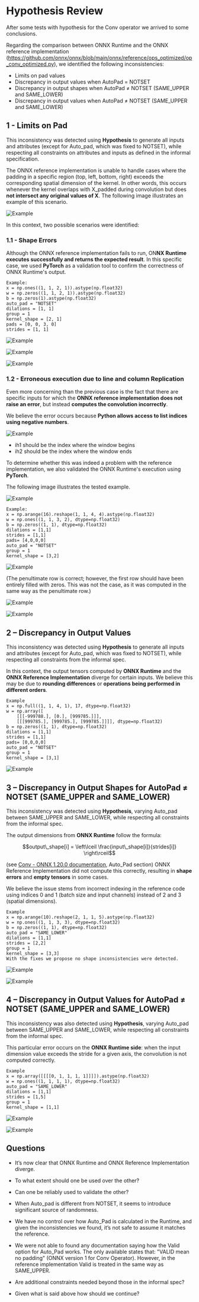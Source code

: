 # Hypothesis Review

After some tests with hypothesis for the Conv operator we arrived to some conclusions.
 
Regarding the comparison between ONNX Runtime and the ONNX reference implementation (https://github.com/onnx/onnx/blob/main/onnx/reference/ops_optimized/op_conv_optimized.py), we identified the following inconsistencies:
- Limits on pad values
- Discrepancy in output values when AutoPad = NOTSET
- Discrepancy in output shapes when AutoPad ≠ NOTSET (SAME_UPPER and SAME_LOWER)
- Discrepancy in output values when AutoPad ≠ NOTSET (SAME_UPPER and SAME_LOWER)
 
## 1 - Limits on Pad

This inconsistency was detected using **Hypothesis** to generate all inputs and attributes (except for Auto_pad, which was fixed to NOTSET), while respecting all constraints on attributes and inputs as defined in the informal specification.
 
The ONNX reference implementation is unable to handle cases where the padding in a specific region (top, left, bottom, right) exceeds the corresponding spatial dimension of the kernel. In other words, this occurs whenever the kernel overlaps with X_padded during convolution but does **not intersect any original values of X**.
The following image illustrates an example of this scenario.

![Example](imgs/imagem.jpg)

In this context, two possible scenarios were identified:

### 1.1 - Shape Errors
Although the ONNX reference implementation fails to run, ON**NX Runtime executes successfully and returns the expected result**.
In this specific case, we used **PyTorch** as a validation tool to confirm the correctness of ONNX Runtime's output.

```
Example:
x = np.ones((1, 1, 2, 1)).astype(np.float32)
w = np.zeros((1, 1, 2, 1)).astype(np.float32)
b = np.zeros(1).astype(np.float32)
auto_pad = "NOTSET"
dilations = [1, 1]
group = 1
kernel_shape = [2, 1]
pads = [0, 0, 3, 0]
strides = [1, 1]
```

![Example](imgs/imagem1.jpg)


![Example](imgs/imagem3.jpg)


![Example](imgs/imagem4.jpg)
 
 
### 1.2 - Erroneous execution due to line and column Replication
Even more concerning than the previous case is the fact that there are specific inputs for which the **ONNX reference implementation does not raise an error**, but instead **computes the convolution incorrectly**.

We believe the error occurs because **Python allows access to list indices using negative numbers**.

![Example](imgs/imagem5.jpg)

- ih1 should be the index where the window begins
- ih2 should be the index where the window ends

To determine whether this was indeed a problem with the reference implementation, we also validated the ONNX Runtime's execution using **PyTorch**.

The following image illustrates the tested example.

![Example](imgs/imagem6.jpg)

```
Example:
x = np.arange(16).reshape(1, 1, 4, 4).astype(np.float32)
w = np.ones((1, 1, 3, 2), dtype=np.float32)
b = np.zeros((1, 1), dtype=np.float32)
dilations = [1,1]
strides = [1,1]
pads= [4,0,0,0]
auto_pad = "NOTSET"
group = 1
kernel_shape = [3,2]  
```

![Example](imgs/imagem7.jpg)

(The penultimate row is correct; however, the first row should have been entirely filled with zeros. This was not the case, as it was computed in the same way as the penultimate row.)

![Example](imgs/imagem8.jpg)

![Example](imgs/imagem9.jpg)

 
## 2 – Discrepancy in Output Values
This inconsistency was detected using **Hypothesis** to generate all inputs and attributes (except for Auto_pad, which was fixed to NOTSET), while respecting all constraints from the informal spec.
 
In this context, the output tensors computed by **ONNX Runtime** and the **ONNX Reference Implementation** diverge for certain inputs. 
We believe this may be due to **rounding differences** or **operations being performed in different orders**.

```
Example
x = np.full((1, 1, 4, 1), 17, dtype=np.float32)
w = np.array([
    [[[-999788.], [0.], [999785.]]],
    [[[999785.], [999785.], [999785.]]]], dtype=np.float32)
b = np.zeros((1, 1), dtype=np.float32)
dilations = [1,1]
strides = [1,1]
pads= [0,0,0,0]
auto_pad = "NOTSET"
group = 1
kernel_shape = [3,1]
```

![Example](imgs/imagem10.jpg)

## 3 – Discrepancy in Output Shapes for AutoPad ≠ NOTSET (SAME_UPPER and SAME_LOWER)
This inconsistency was detected using **Hypothesis**, varying Auto_pad between SAME_UPPER and SAME_LOWER, while respecting all constraints from the informal spec.
 
The output dimensions from **ONNX Runtime** follow the formula:

$$output\_shape[i] = \left\lceil \frac{input\_shape[i]}{strides[i]} \right\rceil$$

(see [Conv - ONNX 1.20.0 documentation](https://onnx.ai/onnx/operators/onnx__Conv.html#l-onnx-doc-conv), Auto_Pad section)
ONNX Reference Implementation did not compute this correctly, resulting in **shape errors** and **empty tensors** in some cases.

We believe the issue stems from incorrect indexing in the reference code using indices 0 and 1 (batch size and input channels) instead of 2 and 3 (spatial dimensions).
 
```
Example
x = np.arange(10).reshape(2, 1, 1, 5).astype(np.float32)
w = np.ones((1, 1, 3, 3), dtype=np.float32)
b = np.zeros((1, 1), dtype=np.float32)
auto_pad = "SAME_LOWER"
dilations = [1,1]
strides = [2,2]
group = 1
kernel_shape = [3,3]
With the fixes we propose no shape inconsistencies were detected.
```

![Example](imgs/imagem11.jpg)

![Example](imgs/imagem12.jpg)

## 4 – Discrepancy in Output Values for AutoPad ≠ NOTSET (SAME_UPPER and SAME_LOWER)
This inconsistency was also detected using **Hypothesis**, varying Auto_pad between SAME_UPPER and SAME_LOWER, while respecting all constraints from the informal spec.
 
This particular error occurs on the **ONNX Runtime side**: when the input dimension value exceeds the stride for a given axis, the convolution is not computed correctly.
 

```
Example
x = np.array([[[[0, 1, 1, 1, 1]]]]).astype(np.float32)
w = np.ones((1, 1, 1, 1), dtype=np.float32)
auto_pad = "SAME_LOWER"
dilations = [1,1]
strides = [1,5]
group = 1
kernel_shape = [1,1]
```

![Example](imgs/imagem13.jpg)

![Example](imgs/imagem14.jpg)
 
 
## Questions
- It’s now clear that ONNX Runtime and ONNX Reference Implementation diverge.

- To what extent should one be used over the other?

- Can one be reliably used to validate the other?

- When Auto_pad is different from NOTSET, it seems to introduce significant source of randomness.

- We have no control over how Auto_Pad is calculated in the Runtime, and given the inconsistencies we found, it’s not safe to assume it matches the reference.

- We were not able to found any documentation saying how the Valid option for Auto_Pad works. The only available states that: "VALID mean no padding" (ONNX version 1 for Conv Operator). However, in the reference implementation Valid is treated in the same way as SAME_UPPER.

- Are additional constraints needed beyond those in the informal spec?

- Given what is said above how should we continue?